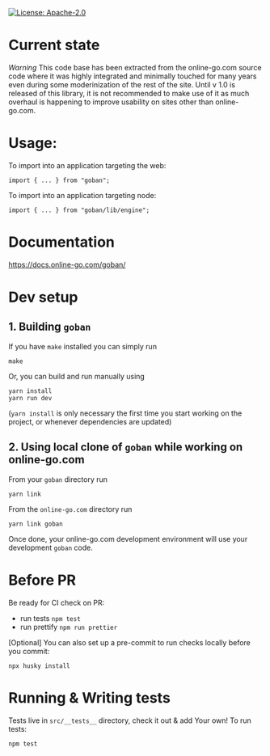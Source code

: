 [![License: Apache-2.0](https://img.shields.io/badge/License-Apache%202.0-blue.svg)](https://opensource.org/licenses/Apache-2.0)

# Current state

_Warning_ This code base has been extracted from the online-go.com source code
where it was highly integrated and minimally touched for many years even during
some moderinization of the rest of the site. Until v 1.0 is released of this
library, it is not recommended to make use of it as much overhaul is happening
to improve usability on sites other than online-go.com.

# Usage:

To import into an application targeting the web:

```
import { ... } from "goban";
```

To import into an application targeting node:

```
import { ... } from "goban/lib/engine";
```

# Documentation

https://docs.online-go.com/goban/

# Dev setup

## 1. Building `goban`

If you have `make` installed you can simply run

```
make
```

Or, you can build and run manually using

```
yarn install
yarn run dev
```

(`yarn install` is only necessary the first time you start working on the project,
or whenever dependencies are updated)

## 2. Using local clone of `goban` while working on online-go.com

From your `goban` directory run

`yarn link`

From the `online-go.com` directory run

`yarn link goban`

Once done, your online-go.com development environment will use your development
`goban` code.

# Before PR

Be ready for CI check on PR:

-   run tests `npm test`
-   run prettify `npm run prettier`

[Optional] You can also set up a pre-commit to run checks locally before you commit:

```
npx husky install
```

# Running & Writing tests

Tests live in `src/__tests__` directory, check it out & add Your own!
To run tests:

```
npm test
```
